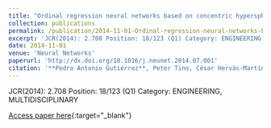 ```yaml
---
title: "Ordinal regression neural networks based on concentric hyperspheres"
collection: publications
permalink: /publication/2014-11-01-Ordinal-regression-neural-networks-based-on-concentric-hyperspheres
excerpt: 'JCR(2014): 2.708 Position: 18/123 (Q1) Category: ENGINEERING, MULTIDISCIPLINARY'
date: 2014-11-01
venue: 'Neural Networks'
paperurl: 'http://dx.doi.org/10.1016/j.neunet.2014.07.001'
citation: '**Pedro Antonio Gutiérrez**, Peter Tino, César Hervás-Martínez, &quot;Ordinal regression neural networks based on concentric hyperspheres.&quot; Neural Networks, Vol. 59, 2014, pp.51–60.'
---
```

JCR(2014): 2.708 Position: 18/123 (Q1) Category: ENGINEERING, MULTIDISCIPLINARY

[Access paper here](http://dx.doi.org/10.1016/j.neunet.2014.07.001){:target="_blank"}
